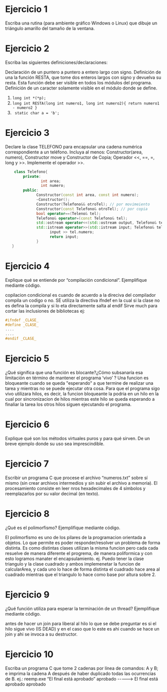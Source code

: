 # Ejercicio 1
Escriba una rutina (para ambiente gráfico Windows o Linux) que dibuje un triángulo amarillo del tamaño de la ventana.
# Ejercicio 2
Escriba las siguientes definiciones/declaraciones:

Declaración de un puntero a puntero a entero largo con signo.
Definición de una la función RESTA, que tome dos enteros largos con signo y devuelva su resta. Esta función debe ser visible en todos los módulos del programa.
Definición de un caracter solamente visible en el módulo donde se define.

1. ` long int *(*p); `
2. `long int RESTA(long int numero1, long int numero2){ return numero1 - numero2 }`
3. ` static char a = 'b';`

                  

# Ejercicio 3
Declare la clase TELEFONO para encapsular una cadena numérica correspondiente a un teléfono. Incluya al menos: Constructor(area, numero), Constructor move y 
Constructor de Copia; Operador <<, ==, =, long y >>. Implemente el operador >>.

```C++
    class Telefono{
        private:  
                int area;
                int numero;
        public:
              Constructor(const int area, const int numero);
              ~Constructor();
              Constructor(Telefono&& otroTel); // por movimeiento
              Constructor(const Telefono& otroTel); // por copia
              bool operator==(Teleno& tel);
              Telefono& operator=(const Telefono& tel);
              std::ostream operator<<(std::ostream output, Telefono& tel);
              std::istream operator>>(std::istream input; Telefono& tel){
                    input >> tel.numero;
                    return input;
              }
   }
```   
# Ejercicio 4
Explique qué se entiende por “compilación condicional”. Ejemplifique mediante código.

copilacion condicional es cuando de acuerdo a la direciva del compilador compila un codigo o no. SE utiliza la directiva ifndef en la cual si la clase no es 
defina la compila y si lo eta directamente salta al endif Sirve much para cortar las inclusiones de bibliotecas 
ej:
```C
#ifndef _CLASE_
#define _CLASE_
....
....
#endif _CLASE_
```

# Ejercicio 5
¿Qué significa que una función es blocante?¿Cómo subsanaría esa limitación en término de mantener el programa ‘vivo’ ?
Una funcion es bloqueante cuando se queda "esperando" a que termine de realizar una tarea y mientras no se puede ejecutar otra cosa. Para que el programa sigo vivo
utilizara hilos, es decir, la funcion bloqueante la podria en un hilo en la cual por sincronizacion de hilos mientras este hilo se queda esperando a finaliar la tarea
los otros hilos siguen ejecutando el programa. 


# Ejercicio 6
Explique qué son los métodos virtuales puros y para qué sirven. De un breve ejemplo donde su uso sea imprescindible.


# Ejercicio 7
Escribir un programa C que procese el archivo “numeros.txt” sobre sí mismo (sin crear archivos intermedios y sin subir el archivo a memoria). El procesamiento 
consiste en leer nros hexadecimales de 4 símbolos y reemplazarlos por su valor decimal (en texto).

# Ejercicio 8
¿Qué es el polimorfismo? Ejemplifique mediante código.

El polimorfismo es uno de los pilares de la programacion orientada a objetos. Lo que permite es poder responder/resolver un problema de forma distinta. 
Es como distintas clases utilizan la misma funcion pero cada cada resuelve de manera diferente el progrema, de manera poliformica y con esto logramos 
manater el encapsulamiento. 
ej. Puedo tener la clase triangulo y la clase cuadrado y ambos implemenetar la funcion de calcularArea, y cada uno lo hace de forma distinta el cuadrado hace area 
al cuadrado mientras que el triangulo lo hace como base por altura sobre 2. 


# Ejercicio 9
¿Qué función utiliza para esperar la terminación de un thread? Ejemplifique mediante código.

antes de hacer un join para liberal al hilo lo que se debe preguntar es si el hilo sigue vivo (IS DEAD) y en el caso que lo este es ahi cuando se hace un join 
y ahi se invoca a su destructor. 

# Ejercicio 10
Escriba un programa C que tome 2 cadenas por línea de comandos: A y B; e imprima la cadena A después de haber duplicado todas las ocurrencias de B. ej.: 
reemp.exe “El final está aprobado” aprobado -----> El final está aprobado aprobado


